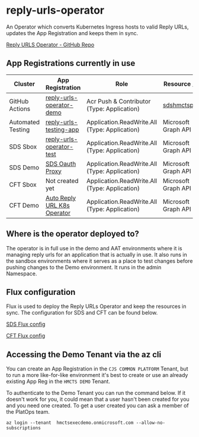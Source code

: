 # reply-urls-operator
An Operator which converts Kubernetes Ingress hosts to valid Reply URLs, updates the App Registration and keeps them in sync.

[Reply URLS Operator - GitHub Repo](https://github.com/hmcts/reply-urls-operator)

## App Registrations currently in use

| Cluster           | App Registration                                                                                                                                                                                                     | Role                                           | Resource / API                                                                                                                                                                                                        |
|-------------------|----------------------------------------------------------------------------------------------------------------------------------------------------------------------------------------------------------------------|------------------------------------------------|-----------------------------------------------------------------------------------------------------------------------------------------------------------------------------------------------------------------------|
| GitHub Actions    | [reply-urls-operator-demo](https://portal.azure.com/531ff96d-0ae9-462a-8d2d-bec7c0b42082/#view/Microsoft_AAD_RegisteredApps/ApplicationMenuBlade/~/Overview/appId/ea8074af-5f20-45df-a3a2-25be693b5c8e/isMSAApp/)    | Acr Push & Contributor (Type: Application)     | [sdshmctspublic](https://portal.azure.com/#@HMCTS.NET/resource/subscriptions/5ca62022-6aa2-4cee-aaa7-e7536c8d566c/resourceGroups/sds-acr-rg/providers/Microsoft.ContainerRegistry/registries/sdshmctspublic/overview) |
| Automated Testing | [reply-urls-testing-app](https://portal.azure.com/21ae17a1-694c-4005-8e0f-6a0e51c35a5f/#view/Microsoft_AAD_RegisteredApps/ApplicationMenuBlade/~/Overview/appId/2816f198-4c26-48bb-8732-e4ca72926ba7/isMSAApp/)      | Application.ReadWrite.All (Type: Application)  | Microsoft Graph API                                                                                                                                                                                                   |
| SDS Sbox          | [reply-urls-operator-test](https://portal.azure.com/21ae17a1-694c-4005-8e0f-6a0e51c35a5f/#view/Microsoft_AAD_RegisteredApps/ApplicationMenuBlade/~/Overview/appId/1f26b7c2-a15e-4fa6-a3c7-4c0d95beb2cb/isMSAApp/)    | Application.ReadWrite.All  (Type: Application) | Microsoft Graph API                                                                                                                                                                                                   |
| SDS Demo          | [SDS Oauth Proxy](https://portal.azure.com/21ae17a1-694c-4005-8e0f-6a0e51c35a5f/#view/Microsoft_AAD_RegisteredApps/ApplicationMenuBlade/~/Overview/appId/2a3f8b5a-ec0e-470d-b979-fc79d3e74cba/isMSAApp/)             | Application.ReadWrite.All (Type: Application)  | Microsoft Graph API                                                                                                                                                                                                   |
| CFT Sbox          | Not created yet                                                                                                                                                                                                      | Application.ReadWrite.All (Type: Application)  | Microsoft Graph API                                                                                                                                                                                                   |
| CFT Demo          | [Auto Reply URL K8s Operator](https://portal.azure.com/21ae17a1-694c-4005-8e0f-6a0e51c35a5f/#view/Microsoft_AAD_RegisteredApps/ApplicationMenuBlade/~/Overview/appId/fbf4cb6e-f09d-4fc4-89fa-b94cb582cb18/isMSAApp/) | Application.ReadWrite.All (Type: Application)  | Microsoft Graph API                                                                                                                                                                                                   |

## Where is the operator deployed to?
The operator is in full use in the demo and AAT environments where it is managing reply urls for an application that is actually in use. It also runs in the sandbox environments where it serves as a place to test changes before pushing changes to the Demo environment. It runs in the admin Namespace.

## Flux configuration
Flux is used to deploy the Reply URLs Operator and keep the resources in sync. The configuration for SDS and CFT can be found below.

[SDS Flux config](https://github.com/hmcts/sds-flux-config/tree/master/apps/admin/reply-urls-operator)

[CFT Flux config](https://github.com/hmcts/cnp-flux-config/tree/master/apps/admin/reply-urls-operator)

## Accessing the Demo Tenant via the az cli
You can create an App Registration in the `CJS COMMON PLATFORM` Tenant, but to run a more like-for-like environment it's best to create or use an already existing App Reg in the `HMCTS DEMO` Tenant.

To authenticate to the Demo Tenant you can run the command below. If it doesn't work for you, it could mean that a user hasn't been created for you and you need one created. To get a user created you can ask a member of the PlatOps team.

```shell
az login --tenant  hmctsexecdemo.onmicrosoft.com --allow-no-subscriptions
```

 